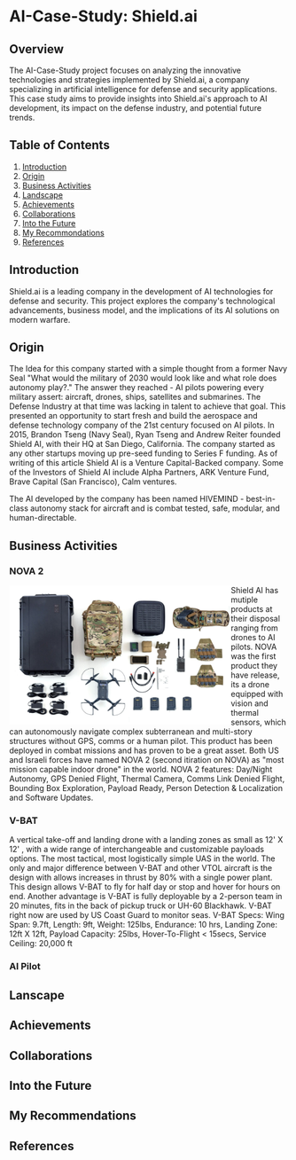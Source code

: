 
# AI-Case-Study: Shield.ai

## Overview
The AI-Case-Study project focuses on analyzing the innovative technologies and strategies implemented by Shield.ai, a company specializing in artificial intelligence for defense and security applications. This case study aims to provide insights into Shield.ai's approach to AI development, its impact on the defense industry, and potential future trends.

## Table of Contents
1. [Introduction](#introduction)
2. [Origin](#Origin)
3. [Business Activities](#Business_Activities)
4. [Landscape](#Landscape)
5. [Achievements](#Achievements)
6. [Collaborations](#collaborations)
7. [Into the Future](#Into_the_Future)
8. [My Recommondations](#My_Recommondations)
9. [References](#References)

## Introduction
Shield.ai is a leading company in the development of AI technologies for defense and security. This project explores the company's technological advancements, business model, and the implications of its AI solutions on modern warfare.

## Origin
The Idea for this company started with a simple thought from a former Navy Seal "What would the military of 2030 would look like and what role does autonomy play?." The answer they reached - AI pilots powering every military assert: aircraft, drones, ships, satellites and submarines. The Defense Industry at that time was lacking in talent to achieve that goal. This presented an opportunity to start fresh and build the aerospace and defense technology company of the 21st century focused on AI pilots. In 2015, Brandon Tseng (Navy Seal), Ryan Tseng and Andrew Reiter founded Shield AI, with their HQ at San Diego, California. The company started as any other startups moving up pre-seed funding to Series F funding. As of writing of this article Shield AI is a Venture Capital-Backed company. Some of the Investors of Shield AI include Alpha Partners, ARK Venture Fund, Brave Capital (San Francisco), Calm ventures.

The AI developed by the company has been named HIVEMIND - best-in-class autonomy stack for aircraft and is combat tested, safe, modular, and human-directable.  

## Business Activities

### NOVA 2
<img align="left" src="https://github.com/ventru557/ai-case-study/blob/main/Take-It-Anywhere-Equipment_NOVA2.jpg" alt="Description" width="400"/>
Shield AI has mutiple products at their disposal ranging from drones to AI pilots. NOVA was the first product they have release, its a drone equipped with vision and thermal sensors, which can autonomously navigate complex subterranean and multi-story structures without GPS, comms or a human pilot. This product has been deployed in combat missions and has proven to be a great asset. Both US and Israeli forces have named NOVA 2 (second itiration on NOVA) as "most mission capable indoor drone" in the world. 
NOVA 2 features: Day/Night Autonomy, GPS Denied Flight, Thermal Camera, Comms Link Denied Flight, Bounding Box Exploration, Payload Ready, Person Detection & Localization and Software Updates.

### V-BAT
A vertical take-off and landing drone with a landing zones as small as 12' X 12' , with a wide range of interchangeable and customizable payloads options. The most tactical, most logistically simple UAS in the world. The only and major difference between V-BAT and other VTOL aircraft is the design with allows increases in thrust by 80% with a single power plant. This design allows V-BAT to fly for half day or stop and hover for hours on end. Another advantage is V-BAT is fully deployable by a 2-person team in 20 minutes, fits in the back of pickup truck or UH-60 Blackhawk. V-BAT right now are used by US Coast Guard to monitor seas.
V-BAT Specs: Wing Span: 9.7ft, Length: 9ft, Weight: 125lbs, Endurance: 10 hrs, Landing Zone: 12ft X 12ft, Payload Capacity: 25lbs, Hover-To-Flight < 15secs, Service Ceiling: 20,000 ft

### AI Pilot


## Lanscape

## Achievements

## Collaborations

## Into the Future

## My Recommendations

## References
